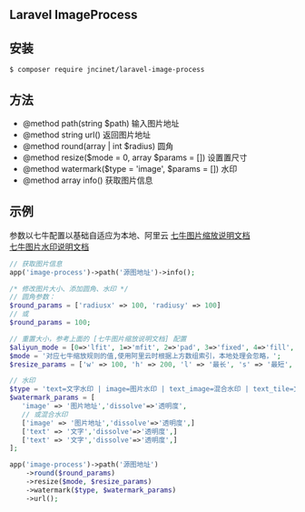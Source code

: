 ## Laravel ImageProcess

## 安装
```shell
$ composer require jncinet/laravel-image-process
```

## 方法

* @method path(string $path) 输入图片地址
* @method string url() 返回图片地址
* @method round(array | int $radius) 圆角
* @method resize($mode = 0, array $params = []) 设置置尺寸
* @method watermark($type = 'image', $params = []) 水印
* @method array info() 获取图片信息

## 示例
参数以七牛配置以基础自适应为本地、阿里云
[七牛图片缩放说明文档](https://developer.qiniu.com/dora/api/1279/basic-processing-images-imageview2)  
[七牛图片水印说明文档](https://developer.qiniu.com/dora/api/1316/image-watermarking-processing-watermark)
```php
// 获取图片信息
app('image-process')->path('源图地址')->info();

/* 修改图片大小、添加圆角、水印 */
// 圆角参数：
$round_params = ['radiusx' => 100, 'radiusy' => 100]
// 或
$round_params = 100;

// 重置大小，参考上面的 [七牛图片缩放说明文档] 配置
$aliyun_mode = [0=>'lfit', 1=>'mfit', 2=>'pad', 3=>'fixed', 4=>'fill', 5=>'undefined'];
$mode = '对应七牛缩放规则的值,使用阿里云时根据上方数组索引，本地处理会忽略，';
$resize_params = ['w' => 100, 'h' => 200, 'l' => '最长', 's' => '最短', 'limit'=>'阿里专用', 'color'=>'阿里专用'];

// 水印
$type = 'text=文字水印 | image=图片水印 | text_image=混合水印 | text_tile=文字平铺水印，本地驱动时此值无效可使用混合水印处理';
$watermark_params = [
   'image' => '图片地址','dissolve'=>'透明度',
   // 或混合水印
   ['image' => '图片地址','dissolve'=>'透明度',]
   ['text' => '文字','dissolve'=>'透明度',]
   ['text' => '文字','dissolve'=>'透明度',]
];

app('image-process')->path('源图地址')
    ->round($round_params)
    ->resize($mode, $resize_params)
    ->watermark($type, $watermark_params)
    ->url();
```